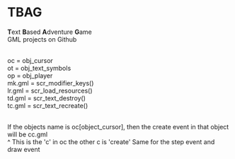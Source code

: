 # TBAG
<b>T</b>ext <b>B</b>ased <b>A</b>dventure <b>G</b>ame <br>
GML projects on Github <br><br>

oc = obj_cursor <br>
ot = obj_text_symbols <br>
op = obj_player <br>
mk.gml = scr_modifier_keys() <br>
lr.gml = scr_load_resources() <br>
td.gml = scr_text_destroy() <br>
tc.gml = scr_text_recreate() <br><br>

If the objects name is oc[object_cursor], then the create event in that object will be cc.gml<br>
                                                                                       ^
                                                                              This is the 'c' in oc
                                                                              the other c is 'create'
Same for the step event and draw event<br>
